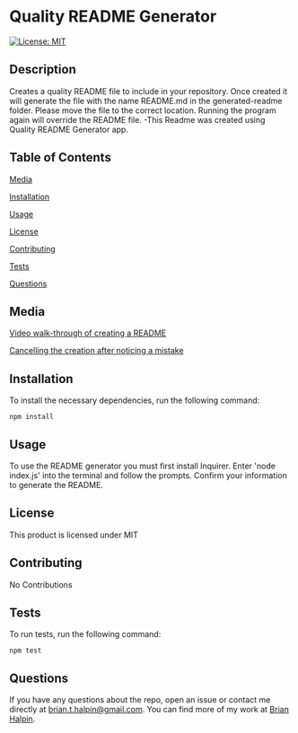 # Quality README Generator
[![License: MIT](https://img.shields.io/badge/License-MIT-yellow.svg)](https://opensource.org/licenses/MIT)

## Description
Creates a quality README file to include in your repository.  Once created it will generate the file with the name README.md in the generated-readme folder.  Please move the file to the correct location.  Running the program again will override the README file.  -This Readme was created using Quality README Generator app.

## Table of Contents

[Media](#media)

[Installation](#installation)

[Usage](#usage)

[License](#license)

[Contributing](#contributing)

[Tests](#tests)

[Questions](#questions)

## Media
[Video walk-through of creating a README](https://watch.screencastify.com/v/8fbpZYlGUOrv2ZeJ9yf2)

[Cancelling the creation after noticing a mistake](https://watch.screencastify.com/v/DD7T6CQrznKcsXtnx3IU)

## Installation
To install the necessary dependencies, run the following command:

    npm install

## Usage
To use the README generator you must first install Inquirer.  Enter 'node index.js' into the terminal and follow the prompts.  Confirm your information to generate the README.

## License
This product is licensed under MIT

## Contributing
No Contributions

## Tests
To run tests, run the following command:

    npm test

## Questions
If you have any questions about the repo, open an issue or contact me directly at <brian.t.halpin@gmail.com>. You can find more
    of my work at [Brian Halpin](https://github.com/bthalpin).

